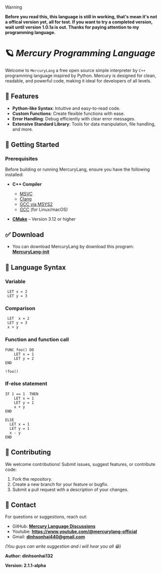 > [!WARNING]
> **Before you read this, this language is still in working, that's mean it's not a offical version yet, all for test. If you want to try a completed version, wait until version 1.0.1a is out. Thanks for paying attention to my programming language.**

# 🪐 *Mercury Programming Language*

Welcome to ```MercuryLang``` a free open source simple interpreter by ```C++``` programming language inspired by Python. Mercury is designed for clean, readable, and powerful code, making it ideal for developers of all levels.

## 🌟 Features

- **Python-like Syntax**: Intuitive and easy-to-read code.
- **Custom Functions**: Create flexible functions with ease.
- **Error Handling**: Debug efficiently with clear error messages.
- **Extensive Standard Library**: Tools for data manipulation, file handling, and more.

## 📒 Getting Started

### Prerequisites

Before building or running MercuryLang, ensure you have the following installed:

- **C++ Compiler**
  - [MSVC](https://visualstudio.microsoft.com/)
  - [Clang](https://clang.llvm.org/)
  - [GCC via MSYS2](https://www.msys2.org/)
  - [GCC](https://gcc.gnu.org/) (for Linux/macOS)

- **[CMake](https://cmake.org/)** – Version 3.12 or higher


## ✅ Download
 - You can download MercuryLang by download this program: **[MercuryLang-init](https://github.com/dinhsonhai132/MercuryLang-download/raw/refs/heads/main/MercuryLang-init.exe)**

## 🔧 Language Syntax
### Variable
```mercury
 LET x = 2
 LET y = 3
```

### Comparison
```mercury
 LET  x = 2
 LET y = 3
 x > y
```
### Function and function call
```mercury
FUNC foo() DO
    LET x = 1
    LET y = 2
END

!foo()
```

### If-else statement
```mercury
IF 1 == 1  THEN
    LET x = 1
    LET y = 1
    x + y
END

ELSE
  LET x = 1
  LET y = 1
  x - y
END
```

## 🤝 Contributing

We welcome contributions! Submit issues, suggest features, or contribute code:

1. Fork the repository.
2. Create a new branch for your feature or bugfix.
3. Submit a pull request with a description of your changes.

## 🔎 Contact

For questions or suggestions, reach out:

- GitHub: **[Mercury Language Discussions](https://github.com/dinhsonhai132/Mercury-Langluage/discussions/1)**
- Youtube: **https://www.youtube.com/@mercurylang-official**
- Gmail: **dinhsonhai440@gmail.com**

*(You guys can write suggestion and i will hear you all 😁)*

**Author: dinhsonhai132**

**Version: 2.1.1-alpha**
